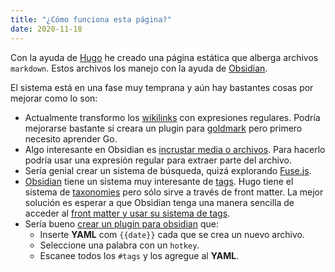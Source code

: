 ```yaml
---
title: "¿Cómo funciona esta página?"
date: 2020-11-18
---
```

Con la ayuda de [Hugo](http://gohugo.io/) he creado una página estática que alberga archivos `markdown`.  Estos archivos los manejo con la ayuda de [Obsidian](https://obsidian.md).

El sistema está en una fase muy temprana y aún hay bastantes cosas por mejorar como lo son:

- Actualmente transformo los [wikilinks](https://publish.obsidian.md/help/How+to/Internal+link) con expresiones regulares. Podría mejorarse bastante si creara un plugin para [goldmark](https://github.com/yuin/goldmark) pero primero necesito aprender Go.
- Algo interesante en Obsidian es [incrustar media o archivos](https://publish.obsidian.md/help/How+to/Embed+files). Para hacerlo podría usar una expresión regular para extraer parte del archivo.
- Sería genial crear un sistema de búsqueda, quizá explorando [Fuse.js](https://fusejs.io/).
- [Obsidian](https://obsidian.md) tiene un sistema muy interesante de [tags](https://publish.obsidian.md/help/How+to/Working+with+tags). Hugo tiene el sistema de [taxonomies](https://gohugo.io/content-management/taxonomies/) pero sólo sirve a través de front matter. La mejor solución es esperar a que Obsidian tenga una manera sencilla de acceder al [front matter y usar su sistema de tags](https://publish.obsidian.md/help/Advanced+topics/YAML+front+matter).
- Sería bueno [crear un plugin para obsidian](https://github.com/obsidianmd/obsidian-sample-plugin) que:
	- Inserte **YAML** com `{{date}}` cada que se crea un nuevo archivo.
	- Seleccione una palabra con un `hotkey`.
	- Escanee todos los `#tags` y los agregue al **YAML**.